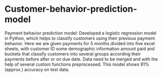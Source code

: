 # Customer-behavior-prediction-model
Payment behavior prediction model: Developed a logistic regression model in Python, which helps to classify customers using their previous payment behavior. Here we are given payments for 5 months divided into five excel sheets, with customer ID some demographic information amount paid and buckets that classify customers into several groups according their payments before after or on due date. Data need to be merged and with the help of several custom functions preprocessed.  This model shows 91% (approx.) accuracy on test data.
